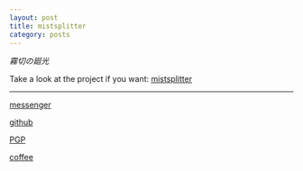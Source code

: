```yaml
---
layout: post
title: mistsplitter
category: posts
---
```


*霧切の廻光*

<script type="module" src="https://unpkg.com/@google/model-viewer/dist/model-viewer.min.js"></script>

<model-viewer alt="Mistsplitter. It is said that it can call upon the power of lightning itself to slice through the mountain mist and night fog." src="/images/Mistsplitter.glb" ar ar-modes="webxr scene-viewer quick-look" shadow-intensity="1" auto-rotate auto-rotate-delay="1" rotation-per-second="30deg" interaction-prompt="none" camera-controls></model-viewer>


Take a look at the project if you want:
[mistsplitter][mistsplitter]

---

[messenger][facebook]

[github][dqd]

[PGP][PGP]

[coffee][coffee]

[facebook]: https://www.m.me/dqdang1
[dqd]: https://github.com/dqdang
[PGP]: https://raw.githubusercontent.com/dqdang/dqdang.github.io/master/derek-dang.asc
[coffee]: https://www.buymeacoffee.com/dqdang
[mistsplitter]: https://github.com/dqdang/misty-rain
